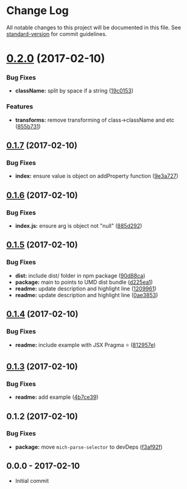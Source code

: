# Change Log

All notable changes to this project will be documented in this file. See [standard-version](https://github.com/conventional-changelog/standard-version) for commit guidelines.

<a name="0.2.0"></a>
# [0.2.0](https://github.com/tunnckocore/mich-h/compare/v0.1.7...v0.2.0) (2017-02-10)


### Bug Fixes

* **className:** split by space if a string ([19c0153](https://github.com/tunnckocore/mich-h/commit/19c0153))


### Features

* **transforms:** remove transforming of class->className and etc ([855b731](https://github.com/tunnckocore/mich-h/commit/855b731))



<a name="0.1.7"></a>
## [0.1.7](https://github.com/tunnckocore/mich-h/compare/v0.1.6...v0.1.7) (2017-02-10)


### Bug Fixes

* **index:** ensure value is object on addProperty function ([9e3a727](https://github.com/tunnckocore/mich-h/commit/9e3a727))



<a name="0.1.6"></a>
## [0.1.6](https://github.com/tunnckocore/mich-h/compare/v0.1.5...v0.1.6) (2017-02-10)


### Bug Fixes

* **index.js:** ensure arg is object not "null" ([885d292](https://github.com/tunnckocore/mich-h/commit/885d292))



<a name="0.1.5"></a>
## [0.1.5](https://github.com/tunnckocore/mich-h/compare/v0.1.4...v0.1.5) (2017-02-10)


### Bug Fixes

* **dist:** include dist/ folder in npm package ([90d88ca](https://github.com/tunnckocore/mich-h/commit/90d88ca))
* **package:** main to points to UMD dist bundle ([d225ea1](https://github.com/tunnckocore/mich-h/commit/d225ea1))
* **readme:** update description and highlight line ([1209961](https://github.com/tunnckocore/mich-h/commit/1209961))
* **readme:** update description and highlight line ([0ae3853](https://github.com/tunnckocore/mich-h/commit/0ae3853))



<a name="0.1.4"></a>
## [0.1.4](https://github.com/tunnckocore/mich-h/compare/v0.1.3...v0.1.4) (2017-02-10)


### Bug Fixes

* **readme:** include example with JSX Pragma :star: ([812957e](https://github.com/tunnckocore/mich-h/commit/812957e))



<a name="0.1.3"></a>
## [0.1.3](https://github.com/tunnckocore/mich-h/compare/v0.1.2...v0.1.3) (2017-02-10)


### Bug Fixes

* **readme:** add example ([4b7ce39](https://github.com/tunnckocore/mich-h/commit/4b7ce39))



<a name="0.1.2"></a>
## 0.1.2 (2017-02-10)


### Bug Fixes

* **package:** move `mich-parse-selector` to devDeps ([f3af92f](https://github.com/tunnckocore/mich-h/commit/f3af92f))





## 0.0.0 - 2017-02-10
- Initial commit